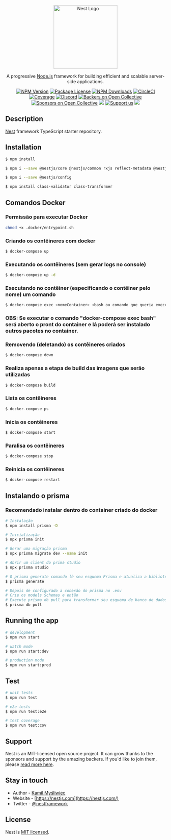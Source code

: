 <p align="center">
  <a href="http://nestjs.com/" target="blank"><img src="https://nestjs.com/img/logo-small.svg" width="200" alt="Nest Logo" /></a>
</p>

[circleci-image]: https://img.shields.io/circleci/build/github/nestjs/nest/master?token=abc123def456
[circleci-url]: https://circleci.com/gh/nestjs/nest

  <p align="center">A progressive <a href="http://nodejs.org" target="_blank">Node.js</a> framework for building efficient and scalable server-side applications.</p>
    <p align="center">
<a href="https://www.npmjs.com/~nestjscore" target="_blank"><img src="https://img.shields.io/npm/v/@nestjs/core.svg" alt="NPM Version" /></a>
<a href="https://www.npmjs.com/~nestjscore" target="_blank"><img src="https://img.shields.io/npm/l/@nestjs/core.svg" alt="Package License" /></a>
<a href="https://www.npmjs.com/~nestjscore" target="_blank"><img src="https://img.shields.io/npm/dm/@nestjs/common.svg" alt="NPM Downloads" /></a>
<a href="https://circleci.com/gh/nestjs/nest" target="_blank"><img src="https://img.shields.io/circleci/build/github/nestjs/nest/master" alt="CircleCI" /></a>
<a href="https://coveralls.io/github/nestjs/nest?branch=master" target="_blank"><img src="https://coveralls.io/repos/github/nestjs/nest/badge.svg?branch=master#9" alt="Coverage" /></a>
<a href="https://discord.gg/G7Qnnhy" target="_blank"><img src="https://img.shields.io/badge/discord-online-brightgreen.svg" alt="Discord"/></a>
<a href="https://opencollective.com/nest#backer" target="_blank"><img src="https://opencollective.com/nest/backers/badge.svg" alt="Backers on Open Collective" /></a>
<a href="https://opencollective.com/nest#sponsor" target="_blank"><img src="https://opencollective.com/nest/sponsors/badge.svg" alt="Sponsors on Open Collective" /></a>
  <a href="https://paypal.me/kamilmysliwiec" target="_blank"><img src="https://img.shields.io/badge/Donate-PayPal-ff3f59.svg"/></a>
    <a href="https://opencollective.com/nest#sponsor"  target="_blank"><img src="https://img.shields.io/badge/Support%20us-Open%20Collective-41B883.svg" alt="Support us"></a>
  <a href="https://twitter.com/nestframework" target="_blank"><img src="https://img.shields.io/twitter/follow/nestframework.svg?style=social&label=Follow"></a>
</p>
  <!--[![Backers on Open Collective](https://opencollective.com/nest/backers/badge.svg)](https://opencollective.com/nest#backer)
  [![Sponsors on Open Collective](https://opencollective.com/nest/sponsors/badge.svg)](https://opencollective.com/nest#sponsor)-->

## Description

[Nest](https://github.com/nestjs/nest) framework TypeScript starter repository.

## Installation

```bash
$ npm install
```

```bash
$ npm i --save @nestjs/core @nestjs/common rxjs reflect-metadata @nestjs/config
```

```bash
$ npm i --save @nestjs/config
```

```bash
$ npm install class-validator class-transformer
```

## Comandos Docker
### Permissão para executar Docker

```bash
chmod +x .docker/entrypoint.sh
```
### Criando os contêineres com docker

```bash
$ docker-compose up
```
### Executando os contêineres (sem gerar logs no console)

```bash
$ docker-compose up -d
```

### Executando no contêiner (especificando o contêiner pelo nome) um comando

```bash
$ docker-compose exec <nomeContainer> <bash ou comando que queria executar>
```

### OBS: Se executar o comando "docker-compose exec <nomeContainer> bash" será aberto o pront do container e lá poderá ser instalado outros pacotes no container.

### Removendo (deletando) os contêineres criados

```bash
$ docker-compose down
```
### Realiza apenas a etapa de build das imagens que serão utilizadas

```bash
$ docker-compose build
```
### Lista os contêineres

```bash
$ docker-compose ps
```
### Inicia os contêineres

```bash
$ docker-compose start
```
### Paralisa os contêineres

```bash
$ docker-compose stop
```
### Reinicia os contêineres

```bash
$ docker-compose restart
```

## Instalando o prisma
### Recomendado instalar dentro do container criado do docker

```bash
# Instalação
$ npm install prisma -D

# Inicialização
$ npx prisma init

# Gerar uma migração prisma
$ npx prisma migrate dev --name init

# Abrir um client do prima studio
$ npx prisma studio

# O prisma generate comando lê seu esquema Prisma e atualiza a biblioteca Prisma Client gerada dentro do arquivo node_modules/@prisma/client.
$ prisma generate

# Depois de configurado a conexão do prisma no .env
# Crie os models Schemas e então
# Execute prisma db pull para transformar seu esquema de banco de dados em um esquema Prisma
$ prisma db pull
```

## Running the app

```bash
# development
$ npm run start

# watch mode
$ npm run start:dev

# production mode
$ npm run start:prod
```

## Test

```bash
# unit tests
$ npm run test

# e2e tests
$ npm run test:e2e

# test coverage
$ npm run test:cov
```

## Support

Nest is an MIT-licensed open source project. It can grow thanks to the sponsors and support by the amazing backers. If you'd like to join them, please [read more here](https://docs.nestjs.com/support).

## Stay in touch

- Author - [Kamil Myśliwiec](https://kamilmysliwiec.com)
- Website - [https://nestjs.com](https://nestjs.com/)
- Twitter - [@nestframework](https://twitter.com/nestframework)

## License

Nest is [MIT licensed](LICENSE).

